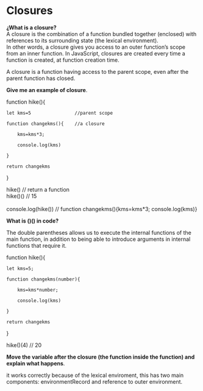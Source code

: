 # Closures

**¿What is a closure?**<br>
A closure is the combination of a function bundled together (enclosed) with references to its surrounding state (the lexical environment).<br>
In other words, a closure gives you access to an outer function’s scope from an inner function. In JavaScript, closures are created every time a function is created, at function creation time.

A closure is a function having access to the parent scope, even after the parent function has closed.

**Give me an example of closure**. 

function hike(){

    let kms=5                //parent scope
    
    function changekms(){    //a closure
    
        kms=kms*3;
        
        console.log(kms)
        
    }
    
    return changekms
    
}

hike()                  // return a function <br>
hike()()               // 15 <br>                                               
console.log(hike())    // function changekms(){kms=kms*3; console.log(kms)}

**What is ()() in code?**

The double parentheses allows us to execute the internal functions of the main function, in addition to being able to introduce arguments in internal functions that require it.

function hike(){

    let kms=5;
    
    function changekms(number){
    
        kms=kms*number;
        
        console.log(kms)
        
    }
    
    return changekms
    
}

hike()(4) // 20

**Move the variable after the closure (the function inside the function) and explain what happens**.

it works correctly because of the lexical enviroment, this has two main components: environmentRecord and reference to outer environment.




